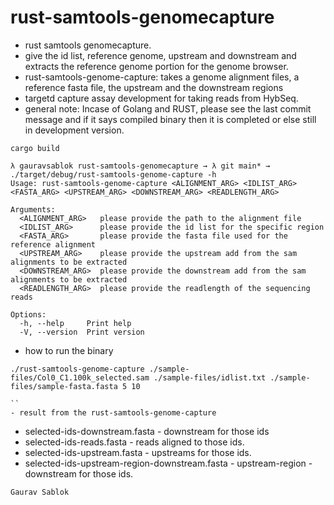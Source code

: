 # rust-samtools-genomecapture

- rust samtools genomecapture.
- give the id list, reference genome, upstream and downstream and extracts the reference genome portion for the genome browser. 
-  rust-samtools-genome-capture: takes a genome alignment files, a reference fasta file, the upstream and the downstream regions 
- targetd capture assay development for taking reads from HybSeq.
- general note: Incase of Golang and RUST, please see the last commit message and if it says compiled binary then it is completed or else still in development version.


```
cargo build 

```
```
λ gauravsablok rust-samtools-genomecapture → λ git main* → ./target/debug/rust-samtools-genome-capture -h
Usage: rust-samtools-genome-capture <ALIGNMENT_ARG> <IDLIST_ARG> <FASTA_ARG> <UPSTREAM_ARG> <DOWNSTREAM_ARG> <READLENGTH_ARG>

Arguments:
  <ALIGNMENT_ARG>   please provide the path to the alignment file
  <IDLIST_ARG>      please provide the id list for the specific region
  <FASTA_ARG>       please provide the fasta file used for the reference alignment
  <UPSTREAM_ARG>    please provide the upstream add from the sam alignments to be extracted
  <DOWNSTREAM_ARG>  please provide the downstream add from the sam alignments to be extracted
  <READLENGTH_ARG>  please provide the readlength of the sequencing reads

Options:
  -h, --help     Print help
  -V, --version  Print version
```


- how to run the binary

```
./rust-samtools-genome-capture ./sample-files/Col0_C1.100k_selected.sam ./sample-files/idlist.txt ./sample-files/sample-fasta.fasta 5 10

``
- result from the rust-samtools-genome-capture

```
- selected-ids-downstream.fasta - downstream for those ids 
- selected-ids-reads.fasta - reads aligned to those ids.
- selected-ids-upstream.fasta - upstreams for those ids.
- selected-ids-upstream-region-downstream.fasta - upstream-region -downstream for those ids.

```
Gaurav Sablok
